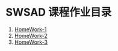 # SWSAD 课程作业目录

1. [HomeWork-1](homework-1)
1. [HomeWork-2](homework-2)
1. [HomeWork-3](file/homework3)
